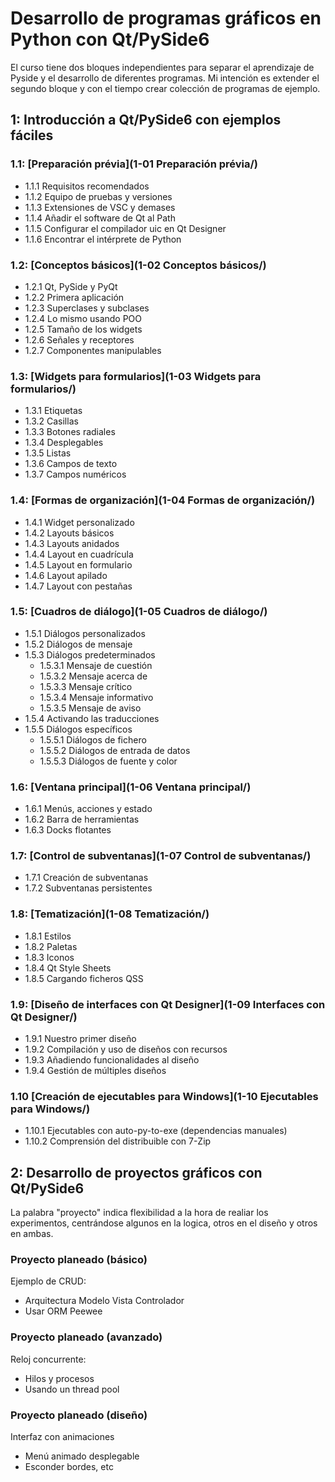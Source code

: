 # Desarrollo de programas gráficos en Python con Qt/PySide6

El curso tiene dos bloques independientes para separar el aprendizaje de Pyside y el desarrollo de diferentes programas. Mi intención es extender el segundo bloque y con el tiempo crear colección de programas de ejemplo.

## 1: Introducción a Qt/PySide6 con ejemplos fáciles

### 1.1: [Preparación prévia](1-01 Preparación prévia/)

- 1.1.1 Requisitos recomendados
- 1.1.2 Equipo de pruebas y versiones
- 1.1.3 Extensiones de VSC y demases
- 1.1.4 Añadir el software de Qt al Path
- 1.1.5 Configurar el compilador uic en Qt Designer
- 1.1.6 Encontrar el intérprete de Python

### 1.2: [Conceptos básicos](1-02 Conceptos básicos/)

- 1.2.1 Qt, PySide y PyQt
- 1.2.2 Primera aplicación
- 1.2.3 Superclases y subclases
- 1.2.4 Lo mismo usando POO
- 1.2.5 Tamaño de los widgets
- 1.2.6 Señales y receptores
- 1.2.7 Componentes manipulables

### 1.3: [Widgets para formularios](1-03 Widgets para formularios/)

- 1.3.1 Etiquetas
- 1.3.2 Casillas
- 1.3.3 Botones radiales
- 1.3.4 Desplegables
- 1.3.5 Listas
- 1.3.6 Campos de texto
- 1.3.7 Campos numéricos

### 1.4: [Formas de organización](1-04 Formas de organización/)

- 1.4.1 Widget personalizado
- 1.4.2 Layouts básicos
- 1.4.3 Layouts anidados
- 1.4.4 Layout en cuadrícula
- 1.4.5 Layout en formulario
- 1.4.6 Layout apilado
- 1.4.7 Layout con pestañas

### 1.5: [Cuadros de diálogo](1-05 Cuadros de diálogo/)

- 1.5.1 Diálogos personalizados
- 1.5.2 Diálogos de mensaje
- 1.5.3 Diálogos predeterminados
  - 1.5.3.1 Mensaje de cuestión
  - 1.5.3.2 Mensaje acerca de
  - 1.5.3.3 Mensaje crítico
  - 1.5.3.4 Mensaje informativo
  - 1.5.3.5 Mensaje de aviso
- 1.5.4 Activando las traducciones
- 1.5.5 Diálogos específicos
  - 1.5.5.1 Diálogos de fichero
  - 1.5.5.2 Diálogos de entrada de datos
  - 1.5.5.3 Diálogos de fuente y color

### 1.6: [Ventana principal](1-06 Ventana principal/)

- 1.6.1 Menús, acciones y estado
- 1.6.2 Barra de herramientas
- 1.6.3 Docks flotantes

### 1.7: [Control de subventanas](1-07 Control de subventanas/)

- 1.7.1 Creación de subventanas
- 1.7.2 Subventanas persistentes

### 1.8: [Tematización](1-08 Tematización/)

- 1.8.1 Estilos
- 1.8.2 Paletas
- 1.8.3 Iconos
- 1.8.4 Qt Style Sheets
- 1.8.5 Cargando ficheros QSS

### 1.9: [Diseño de interfaces con Qt Designer](1-09 Interfaces con Qt Designer/)

- 1.9.1 Nuestro primer diseño
- 1.9.2 Compilación y uso de diseños con recursos
- 1.9.3 Añadiendo funcionalidades al diseño
- 1.9.4 Gestión de múltiples diseños

### 1.10 [Creación de ejecutables para Windows](1-10 Ejecutables para Windows/)

- 1.10.1 Ejecutables con auto-py-to-exe (dependencias manuales)
- 1.10.2 Comprensión del distribuible con 7-Zip

## 2: Desarrollo de proyectos gráficos con Qt/PySide6

La palabra "proyecto" indica flexibilidad a la hora de realiar los experimentos, centrándose algunos en la logica, otros en el diseño y otros en ambas.

### Proyecto planeado (básico)

Ejemplo de CRUD:

- Arquitectura Modelo Vista Controlador
- Usar ORM Peewee

### Proyecto planeado (avanzado)

Reloj concurrente:

- Hilos y procesos
- Usando un thread pool

### Proyecto planeado (diseño)

Interfaz con animaciones

- Menú animado desplegable
- Esconder bordes, etc
